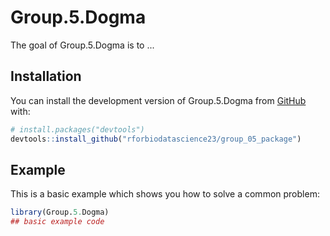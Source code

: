 
# Group.5.Dogma

<!-- badges: start -->
<!-- badges: end -->

The goal of Group.5.Dogma is to ...

## Installation

You can install the development version of Group.5.Dogma from [GitHub](https://github.com/) with:

``` r
# install.packages("devtools")
devtools::install_github("rforbiodatascience23/group_05_package")
```

## Example

This is a basic example which shows you how to solve a common problem:

``` r
library(Group.5.Dogma)
## basic example code
```

